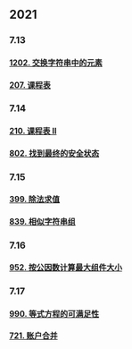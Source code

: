 ## 2021
### 7.13
#### [1202. 交换字符串中的元素](https://leetcode-cn.com/problems/smallest-string-with-swaps/)
#### [207. 课程表](https://leetcode-cn.com/problems/course-schedule/)
### 7.14
#### [210. 课程表 II](https://leetcode-cn.com/problems/course-schedule-ii/)
#### [802. 找到最终的安全状态](https://leetcode-cn.com/problems/find-eventual-safe-states/)
### 7.15
#### [399. 除法求值](https://leetcode-cn.com/problems/evaluate-division/)
#### [839. 相似字符串组](https://leetcode-cn.com/problems/similar-string-groups/)
### 7.16
#### [952. 按公因数计算最大组件大小](https://leetcode-cn.com/problems/largest-component-size-by-common-factor/)

### 7.17

#### [990. 等式方程的可满足性](https://leetcode-cn.com/problems/satisfiability-of-equality-equations/)

#### [721. 账户合并](https://leetcode-cn.com/problems/accounts-merge/)